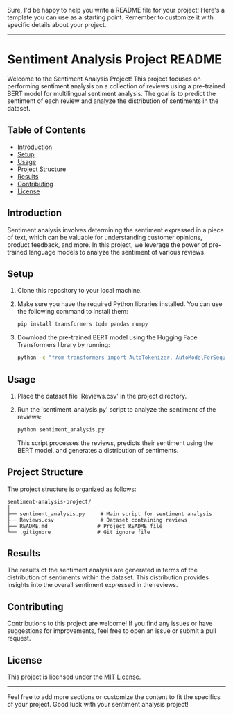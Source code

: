 Sure, I'd be happy to help you write a README file for your project! Here's a template you can use as a starting point. Remember to customize it with specific details about your project.

---

# Sentiment Analysis Project README

Welcome to the Sentiment Analysis Project! This project focuses on performing sentiment analysis on a collection of reviews using a pre-trained BERT model for multilingual sentiment analysis. The goal is to predict the sentiment of each review and analyze the distribution of sentiments in the dataset.

## Table of Contents

- [Introduction](#introduction)
- [Setup](#setup)
- [Usage](#usage)
- [Project Structure](#project-structure)
- [Results](#results)
- [Contributing](#contributing)
- [License](#license)

## Introduction

Sentiment analysis involves determining the sentiment expressed in a piece of text, which can be valuable for understanding customer opinions, product feedback, and more. In this project, we leverage the power of pre-trained language models to analyze the sentiment of various reviews.

## Setup

1. Clone this repository to your local machine.
2. Make sure you have the required Python libraries installed. You can use the following command to install them:

   ```bash
   pip install transformers tqdm pandas numpy
   ```

3. Download the pre-trained BERT model using the Hugging Face Transformers library by running:

   ```bash
   python -c "from transformers import AutoTokenizer, AutoModelForSequenceClassification; tokenizer = AutoTokenizer.from_pretrained('nlptown/bert-base-multilingual-uncased-sentiment'); model = AutoModelForSequenceClassification.from_pretrained('nlptown/bert-base-multilingual-uncased-sentiment')"
   ```

## Usage

1. Place the dataset file 'Reviews.csv' in the project directory.
2. Run the 'sentiment_analysis.py' script to analyze the sentiment of the reviews:

   ```bash
   python sentiment_analysis.py
   ```

   This script processes the reviews, predicts their sentiment using the BERT model, and generates a distribution of sentiments.

## Project Structure

The project structure is organized as follows:

```
sentiment-analysis-project/
│
├── sentiment_analysis.py     # Main script for sentiment analysis
├── Reviews.csv               # Dataset containing reviews
├── README.md                # Project README file
└── .gitignore               # Git ignore file
```

## Results

The results of the sentiment analysis are generated in terms of the distribution of sentiments within the dataset. This distribution provides insights into the overall sentiment expressed in the reviews.

## Contributing

Contributions to this project are welcome! If you find any issues or have suggestions for improvements, feel free to open an issue or submit a pull request.

## License

This project is licensed under the [MIT License](LICENSE).

---

Feel free to add more sections or customize the content to fit the specifics of your project. Good luck with your sentiment analysis project!
